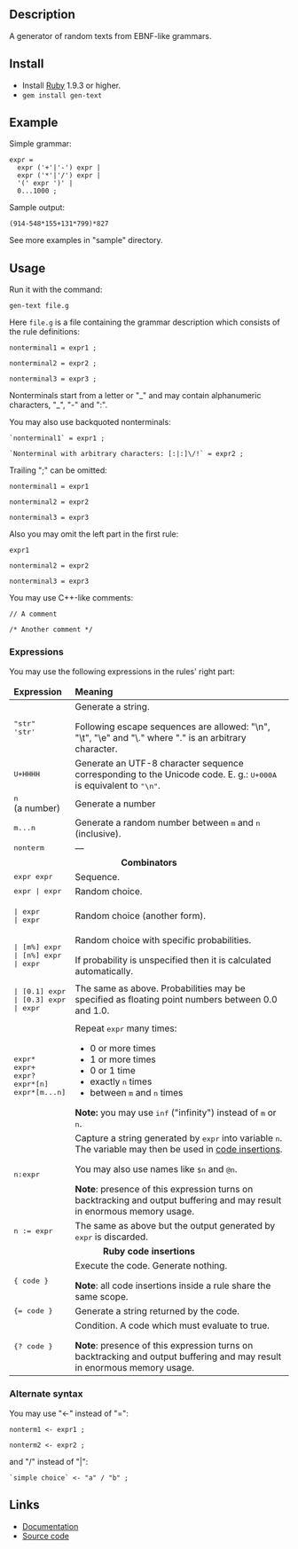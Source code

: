 Description
-----------

A generator of random texts from EBNF-like grammars.

Install
-------

- Install [Ruby](http://ruby-lang.org) 1.9.3 or higher.
- `gem install gen-text`

Example
-------

Simple grammar:

    expr =
      expr ('+'|'-') expr |
      expr ('*'|'/') expr |
      '(' expr ')' |
      0...1000 ;

Sample output:

    (914-548*155+131*799)*827

See more examples in "sample" directory.

Usage
-----

Run it with the command:

    gen-text file.g

Here `file.g` is a file containing the grammar description which consists of the rule definitions:

    nonterminal1 = expr1 ;
    
    nonterminal2 = expr2 ;
    
    nonterminal3 = expr3 ;
    
Nonterminals start from a letter or "\_" and may contain alphanumeric characters, "\_", "-" and ":".

You may also use backquoted nonterminals:
    
    `nonterminal1` = expr1 ;
    
    `Nonterminal with arbitrary characters: [:|:]\/!` = expr2 ;

Trailing ";" can be omitted:

    nonterminal1 = expr1
    
    nonterminal2 = expr2
    
    nonterminal3 = expr3

Also you may omit the left part in the first rule:

    expr1
    
    nonterminal2 = expr2
    
    nonterminal3 = expr3

You may use C++-like comments:

    // A comment
    
    /* Another comment */

### Expressions ###

You may use the following expressions in the rules' right part:

<table>
  <thead>
    <tr> <td><strong>Expression</strong></td> <td><strong>Meaning</strong></td> </tr>
  </thead>
  <tbody>
    <tr>
      <td>
        <tt>"str"</tt><br/>
        <tt>'str'</tt>
      </td>
      <td>
        Generate a string.
        <p></p>
        Following escape sequences are allowed: "\n", "\t", "\e" and "\." where "." is an arbitrary character.
      </td>
    </tr>
    <tr>
      <td><tt>U+HHHH</tt></td>
      <td>Generate an UTF-8 character sequence corresponding to the Unicode code. E. g.: <tt>U+000A</tt> is equivalent to <tt>"\n"</tt>.</td>
    </tr>
    <tr>
      <td><tt>n</tt> (a number)</td>
      <td>Generate a number</td>
    </tr>
    <tr>
      <td><tt>m...n</tt></td>
      <td>Generate a random number between <tt>m</tt> and <tt>n</tt> (inclusive).</td>
    </tr>
    <tr>
      <td><tt>nonterm</tt></td>
      <td>—</td>
    </tr>
    <tr>
      <td colspan="2"><center><strong>Combinators</strong></center></td>
    </tr>
    <tr>
      <td> <tt>expr expr</tt> </td>
      <td>Sequence.</td>
    </tr>
    <tr>
      <td>
        <tt>expr | expr</tt>
      </td>
      <td>Random choice.</td>
    </tr>
    <tr>
      <td>
<tt><pre>| expr
| expr</pre></tt>
      </td>
      <td>Random choice (another form).</td>
    </tr>
    <tr>
      <td>
<tt><pre>| [m%] expr
| [n%] expr
| expr</pre></tt>
      </td>
      <td>
        Random choice with specific probabilities.
        <p></p>
        If probability is unspecified then it is calculated automatically.
      </td>
    </tr>
    <tr>
      <td>
<tt><pre>| [0.1] expr
| [0.3] expr
| expr</pre></tt>
      </td>
      <td>
        The same as above. Probabilities may be specified as floating point numbers between 0.0 and 1.0.
      </td>
    </tr>
    <tr>
      <td>
        <tt>expr*</tt> <br/>
        <tt>expr+</tt> <br/>
        <tt>expr?</tt> <br/>
        <tt>expr*[n]</tt> <br/>
        <tt>expr*[m...n]</tt> <br/>
      </td>
      <td>
        Repeat <tt>expr</tt> many times:
        <ul>
          <li>0 or more times</li>
          <li>1 or more times</li>
          <li>0 or 1 time</li>
          <li>exactly <tt>n</tt> times</li>
          <li>between <tt>m</tt> and <tt>n</tt> times</li>
        </ul>
        <p></p>
        <strong>Note:</strong> you may use <tt>inf</tt> ("infinity") instead of <tt>m</tt> or <tt>n</tt>.
      </td>
    </tr>
    <tr>
      <td>
        <tt>n:expr</tt>
      </td>
      <td>
        Capture a string generated by <tt>expr</tt> into variable <tt>n</tt>. The variable may then be used in <a href="#Code_insertions">code insertions</a>.
        <p></p>
        You may also use names like <tt>$n</tt> and <tt>@n</tt>.
        <p></p>
        <strong>Note</strong>: presence of this expression turns on backtracking and output buffering and may result in enormous memory usage.
      </td>
    </tr>
    <tr>
      <td>
        <tt>n := expr</tt>
      </td>
      <td>
        The same as above but the output generated by <tt>expr</tt> is discarded.
      </td>
    </tr>
    <tr>
      <a id="Code_insertions"></a><td colspan="2"><center><strong>Ruby code insertions</strong></center></td>
    </tr>
    <tr>
      <td><tt>{ code }</tt></td>
      <td>
        Execute the code. Generate nothing.
        <p></p>
        <strong>Note</strong>: all code insertions inside a rule share the same scope.
      </td>
    </tr>
    <tr>
      <td><tt>{= code }</tt></td>
      <td>Generate a string returned by the code.</td>
    </tr>
    <tr>
      <td><tt>{? code }</tt></td>
      <td>
        Condition. A code which must evaluate to true.
        <p></p>
        <strong>Note</strong>: presence of this expression turns on backtracking and output buffering and may result in enormous memory usage.
      </td>
    </tr>
  </tbody>
</table>

### Alternate syntax ###

You may use "<-" instead of "=":

    nonterm1 <- expr1 ;
    
    nonterm2 <- expr2 ;

and "/" instead of "|":

    `simple choice` <- "a" / "b" ;

Links
-----

- [Documentation](http://www.rubydoc.info/gems/gen-text/0.0.5)
- [Source code](https://github.com/LavirtheWhiolet/gen-text)
